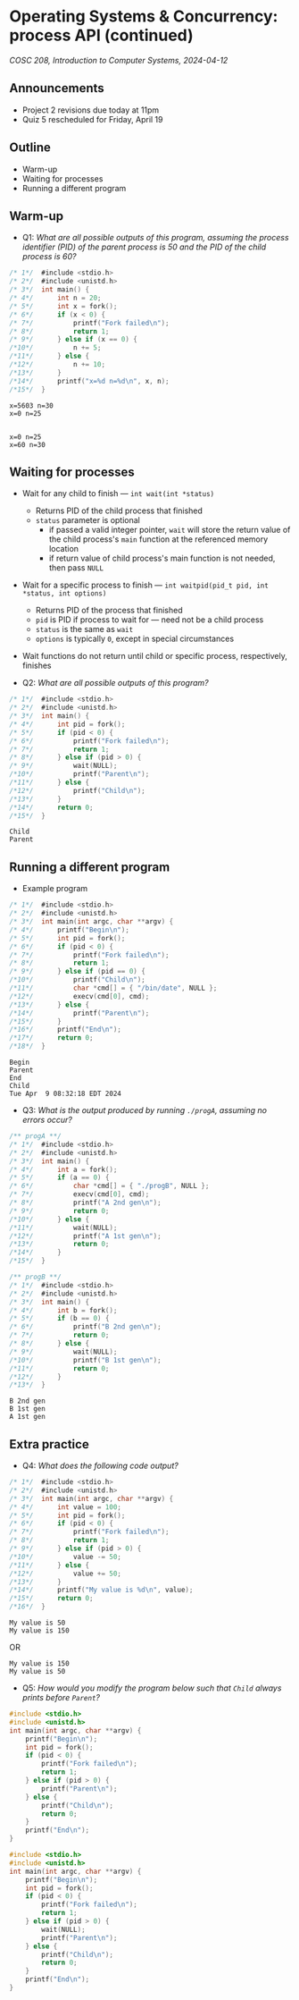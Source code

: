 # Operating Systems & Concurrency: process API (continued)
_COSC 208, Introduction to Computer Systems, 2024-04-12_

## Announcements
* Project 2 revisions due today at 11pm
* Quiz 5 rescheduled for Friday, April 19

## Outline
* Warm-up
* Waiting for processes
* Running a different program

## Warm-up

* Q1: _What are all possible outputs of this program, assuming the process identifier (PID) of the parent process is 50 and the PID of the child process is 60?_


```c
/* 1*/  #include <stdio.h>
/* 2*/  #include <unistd.h>    
/* 3*/  int main() {
/* 4*/      int n = 20;
/* 5*/      int x = fork();
/* 6*/      if (x < 0) {
/* 7*/          printf("Fork failed\n");
/* 8*/          return 1;
/* 9*/      } else if (x == 0) {
/*10*/          n += 5;
/*11*/      } else {
/*12*/          n += 10;
/*13*/      }
/*14*/      printf("x=%d n=%d\n", x, n);
/*15*/  }
```

    x=5603 n=30
    x=0 n=25


    x=0 n=25
    x=60 n=30

## Waiting for processes

* Wait for any child to finish — `int wait(int *status)`
    * Returns PID of the child process that finished
    * `status` parameter is optional
        * if passed a valid integer pointer, `wait` will store the return value of the child process's `main` function at the referenced memory location
        * if return value of child process's main function is not needed, then pass `NULL`
* Wait for a specific process to finish — `int waitpid(pid_t pid, int *status, int options)`
    * Returns PID of the process that finished
    * `pid` is PID if process to wait for — need not be a child process
    * `status` is the same as `wait`
    * `options` is typically `0`, except in special circumstances
* Wait functions do not return until child or specific process, respectively, finishes

* Q2: _What are all possible outputs of this program?_


```c
/* 1*/  #include <stdio.h>
/* 2*/  #include <unistd.h>
/* 3*/  int main() {
/* 4*/      int pid = fork();
/* 5*/      if (pid < 0) {
/* 6*/          printf("Fork failed\n");
/* 7*/          return 1;
/* 8*/      } else if (pid > 0) {
/* 9*/          wait(NULL);
/*10*/          printf("Parent\n");
/*11*/      } else {
/*12*/          printf("Child\n");
/*13*/      }
/*14*/      return 0;
/*15*/  }
```

    Child
    Parent


## Running a different program

* Example program


```c
/* 1*/  #include <stdio.h>
/* 2*/  #include <unistd.h>
/* 3*/  int main(int argc, char **argv) {
/* 4*/      printf("Begin\n");
/* 5*/      int pid = fork();
/* 6*/      if (pid < 0) {
/* 7*/          printf("Fork failed\n");
/* 8*/          return 1;
/* 9*/      } else if (pid == 0) {
/*10*/          printf("Child\n");
/*11*/          char *cmd[] = { "/bin/date", NULL };
/*12*/          execv(cmd[0], cmd);
/*13*/      } else {
/*14*/          printf("Parent\n");
/*15*/      }
/*16*/      printf("End\n");
/*17*/      return 0;
/*18*/  }
```

    Begin
    Parent
    End
    Child
    Tue Apr  9 08:32:18 EDT 2024


* Q3: _What is the output produced by running `./progA`, assuming no errors occur?_


```c
/** progA **/
/* 1*/  #include <stdio.h>
/* 2*/  #include <unistd.h>
/* 3*/  int main() {
/* 4*/      int a = fork();
/* 5*/      if (a == 0) {
/* 6*/          char *cmd[] = { "./progB", NULL };
/* 7*/          execv(cmd[0], cmd);
/* 8*/          printf("A 2nd gen\n");
/* 9*/          return 0;
/*10*/      } else {
/*11*/          wait(NULL);
/*12*/          printf("A 1st gen\n");
/*13*/          return 0;
/*14*/      }
/*15*/  }
```


```c
/** progB **/
/* 1*/  #include <stdio.h>
/* 2*/  #include <unistd.h>
/* 3*/  int main() {
/* 4*/      int b = fork();
/* 5*/      if (b == 0) {
/* 6*/          printf("B 2nd gen\n");
/* 7*/          return 0;
/* 8*/      } else {
/* 9*/          wait(NULL);
/*10*/          printf("B 1st gen\n");
/*11*/          return 0;
/*12*/      }
/*13*/  }
```

    B 2nd gen
    B 1st gen
    A 1st gen

## Extra practice

* Q4: _What does the following code output?_


```c
/* 1*/  #include <stdio.h>
/* 2*/  #include <unistd.h>
/* 3*/  int main(int argc, char **argv) {
/* 4*/      int value = 100;
/* 5*/      int pid = fork();
/* 6*/      if (pid < 0) {
/* 7*/          printf("Fork failed\n");
/* 8*/          return 1;
/* 9*/      } else if (pid > 0) {
/*10*/          value -= 50;
/*11*/      } else {
/*12*/          value += 50;
/*13*/      }
/*14*/      printf("My value is %d\n", value);
/*15*/      return 0;
/*16*/  }
```

```
My value is 50
My value is 150
```
OR
```
My value is 150
My value is 50
```

* Q5: _How would you modify the program below such that `Child` always prints before `Parent`?_


```c
#include <stdio.h>
#include <unistd.h>
int main(int argc, char **argv) {
    printf("Begin\n");
    int pid = fork();
    if (pid < 0) {
        printf("Fork failed\n");
        return 1;
    } else if (pid > 0) {
        printf("Parent\n");
    } else {
        printf("Child\n");
        return 0;
    }
    printf("End\n");
}
```


```c
#include <stdio.h>
#include <unistd.h>
int main(int argc, char **argv) {
    printf("Begin\n");
    int pid = fork();
    if (pid < 0) {
        printf("Fork failed\n");
        return 1;
    } else if (pid > 0) {
        wait(NULL);
        printf("Parent\n");
    } else {
        printf("Child\n");
        return 0;
    }
    printf("End\n");
}
```
